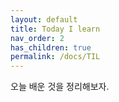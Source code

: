 ```yaml
---
layout: default
title: Today I learn
nav_order: 2
has_children: true	
permalink: /docs/TIL
---
```

오늘 배운 것을 정리해보자.
